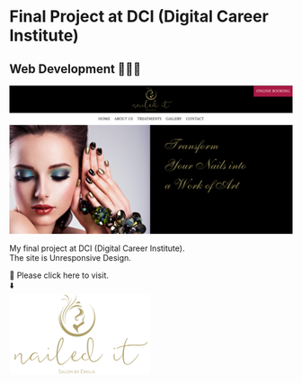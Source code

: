 # Final Project at DCI (Digital Career Institute)
## Web Development 👩🏻‍💻
![Github page top image](./readme_img.png)

My final project at DCI (Digital Career Institute).  
The site is Unresponsive Design.


🔗 Please click here to visit.  
  ⬇️  
<a href="https://yukosuga.github.io/my-first-webpage/" target="_blank"><img src=Transform%20Your%20Nails%20into%20a%20Work%20of%20Art.png width="250"></a>
